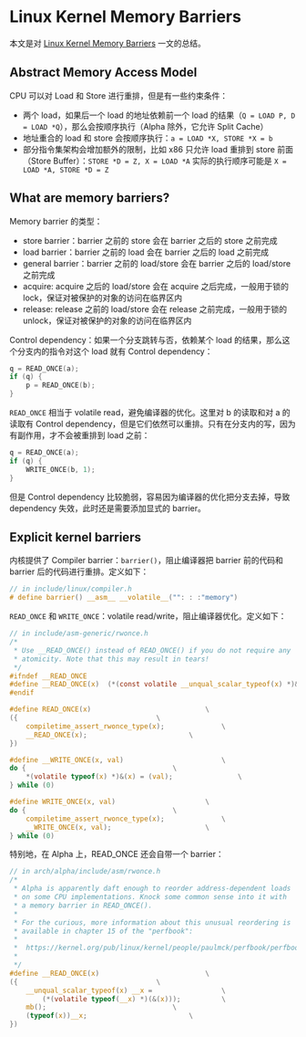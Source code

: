 # Linux Kernel Memory Barriers

本文是对 [Linux Kernel Memory Barriers](https://www.kernel.org/doc/Documentation/memory-barriers.txt) 一文的总结。

## Abstract Memory Access Model

CPU 可以对 Load 和 Store 进行重排，但是有一些约束条件：

- 两个 load，如果后一个 load 的地址依赖前一个 load 的结果（`Q = LOAD P, D = LOAD *Q`），那么会按顺序执行（Alpha 除外，它允许 Split Cache）
- 地址重合的 load 和 store 会按顺序执行：`a = LOAD *X, STORE *X = b`
- 部分指令集架构会增加额外的限制，比如 x86 只允许 load 重排到 store 前面（Store Buffer）：`STORE *D = Z, X = LOAD *A` 实际的执行顺序可能是 `X = LOAD *A, STORE *D = Z`

## What are memory barriers?

Memory barrier 的类型：

- store barrier：barrier 之前的 store 会在 barrier 之后的 store 之前完成
- load barrier：barrier 之前的 load 会在 barrier 之后的 load 之前完成
- general barrier：barrier 之前的 load/store 会在 barrier 之后的 load/store 之前完成
- acquire: acquire 之后的 load/store 会在 acquire 之后完成，一般用于锁的 lock，保证对被保护的对象的访问在临界区内
- release: release 之前的 load/store 会在 release 之前完成，一般用于锁的 unlock，保证对被保护的对象的访问在临界区内

Control dependency：如果一个分支跳转与否，依赖某个 load 的结果，那么这个分支内的指令对这个 load 就有 Control dependency：

```cpp
q = READ_ONCE(a);
if (q) {
    p = READ_ONCE(b);
}
```

`READ_ONCE` 相当于 volatile read，避免编译器的优化。这里对 b 的读取和对 a 的读取有 Control dependency，但是它们依然可以重排。只有在分支内的写，因为有副作用，才不会被重排到 load 之前：

```cpp
q = READ_ONCE(a);
if (q) {
    WRITE_ONCE(b, 1);
}
```

但是 Control dependency 比较脆弱，容易因为编译器的优化把分支去掉，导致 dependency 失效，此时还是需要添加显式的 barrier。

## Explicit kernel barriers

内核提供了 Compiler barrier：`barrier()`，阻止编译器把 barrier 前的代码和 barrier 后的代码进行重排。定义如下：

```c
// in include/linux/compiler.h
# define barrier() __asm__ __volatile__("": : :"memory")
```

`READ_ONCE` 和 `WRITE_ONCE`：volatile read/write，阻止编译器优化。定义如下：

```c
// in include/asm-generic/rwonce.h
/*
 * Use __READ_ONCE() instead of READ_ONCE() if you do not require any
 * atomicity. Note that this may result in tears!
 */
#ifndef __READ_ONCE
#define __READ_ONCE(x)	(*(const volatile __unqual_scalar_typeof(x) *)&(x))
#endif

#define READ_ONCE(x)							\
({									\
	compiletime_assert_rwonce_type(x);				\
	__READ_ONCE(x);							\
})

#define __WRITE_ONCE(x, val)						\
do {									\
	*(volatile typeof(x) *)&(x) = (val);				\
} while (0)

#define WRITE_ONCE(x, val)						\
do {									\
	compiletime_assert_rwonce_type(x);				\
	__WRITE_ONCE(x, val);						\
} while (0)
```

特别地，在 Alpha 上，READ_ONCE 还会自带一个 barrier：

```c
// in arch/alpha/include/asm/rwonce.h
/*
 * Alpha is apparently daft enough to reorder address-dependent loads
 * on some CPU implementations. Knock some common sense into it with
 * a memory barrier in READ_ONCE().
 *
 * For the curious, more information about this unusual reordering is
 * available in chapter 15 of the "perfbook":
 *
 *  https://kernel.org/pub/linux/kernel/people/paulmck/perfbook/perfbook.html
 *
 */
#define __READ_ONCE(x)							\
({									\
	__unqual_scalar_typeof(x) __x =					\
		(*(volatile typeof(__x) *)(&(x)));			\
	mb();								\
	(typeof(x))__x;							\
})
```
